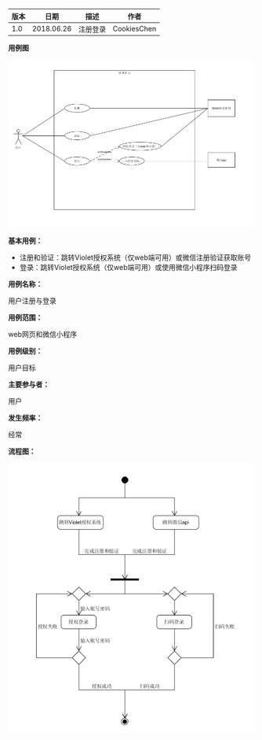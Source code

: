 | 版本 | 日期       | 描述     | 作者        |
| ---- | ---------- | -------- | ----------- |
| 1.0  | 2018.06.26 | 注册登录 | CookiesChen |

**用例图**

![1561552772232](img/1561552772232.png)

**基本用例：**

- 注册和验证：跳转Violet授权系统（仅web端可用）或微信注册验证获取账号
- 登录：跳转Violet授权系统（仅web端可用）或使用微信小程序扫码登录

**用例名称：**

用户注册与登录

**用例范围：**

web网页和微信小程序

**用例级别：**

用户目标

**主要参与者：**

用户

**发生频率：**

经常

**流程图：**

![1561556060851](img/1561556060851.png)